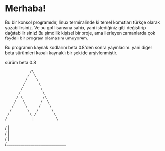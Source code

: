 # Merhaba!

Bu bir konsol programıdır, linux terminalinde ki temel komutları türkçe olarak
yazabilirsiniz. Ve bu gpl lisansına sahip, yani istediğiniz gibi değiştirip 
dağıtabilir siniz! Bu şimdilik kişisel bir proje, ama ilerleyen zamanlarda çok faydalı bir
program olamasını umuyorum.

Bu programın kaynak kodlarını beta 0.8'den sonra yayınladım. yani diğer beta sürümleri kapalı kaynaklı bir şekilde arşivlenmiştir.

sürüm beta 0.8

            
               /\
              /  \
             /    \
            /      \
           /        \
          /          \
         / \         /\
        /   \       /  \
       /     \     /    \
      /       \   /      \
     /         \ /        \
    /           |          \
   /            |           \
  /             |            \
 /              |             \
/______________________________
